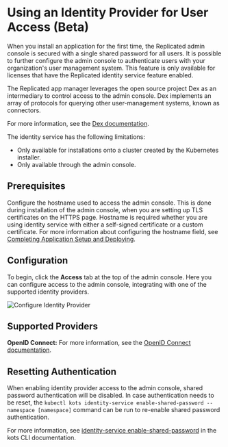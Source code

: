 # Using an Identity Provider for User Access (Beta)

When you install an application for the first time, the Replicated admin console is secured with a single shared password for all users.
It is possible to further configure the admin console to authenticate users with your organization's user management system.
This feature is only available for licenses that have the Replicated identity service feature enabled.

The Replicated app manager leverages the open source project Dex as an intermediary to control access to the admin console.
Dex implements an array of protocols for querying other user-management systems, known as connectors.

For more information, see the [Dex documentation](https://dexidp.io/docs/).

The identity service has the following limitations:
* Only available for installations onto a cluster created by the Kubernetes installer.
* Only available through the admin console.

## Prerequisites

Configure the hostname used to access the admin console. This is done during installation of the admin console, when you are setting up TLS certificates on the HTTPS page. Hostname is required whether you are using identity service with either a self-signed certificate or a custom certificate. For more information about configuring the hostname field, see [Completing Application Setup and Deploying](installing-app-setup).

## Configuration

To begin, click the **Access** tab at the top of the admin console.
Here you can configure access to the admin console, integrating with one of the supported identity providers.

![Configure Identity Provider](/images/access-identity.png)

## Supported Providers

**OpenID Connect:** For more information, see the [OpenID Connect documentation](https://openid.net/connect/).

## Resetting Authentication

When enabling identity provider access to the admin console, shared password authentication will be disabled.
In case authentication needs to be reset, the `kubectl kots identity-service enable-shared-password --namespace [namespace]` command can be run to re-enable shared password authentication.

For more information, see [identity-service enable-shared-password](../reference/kots-cli-identity-service-enable-shared-password/) in the kots CLI documentation.
